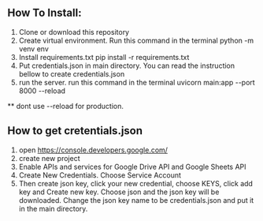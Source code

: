 ## How To Install:
1. Clone or download this repository
2. Create virtual environment. Run this command in the terminal
     python -m venv env
3. Install requirements.txt
    pip install -r requirements.txt
4. Put credentials.json in main directory. You can read the instruction bellow to create credentials.json
5. run the server. run this command in the terminal
    uvicorn main:app --port 8000 --reload

** dont use --reload for production.

## How to get cretentials.json
1. open https://console.developers.google.com/
2. create new project
3. Enable APIs and services for Google Drive API and Google Sheets API
4. Create New Credentials. Choose Service Account
5. Then create json key, click your new credential, choose KEYS, click add key and Create new key. Choose json and the json key will be downloaded. Change the json key name to be credentials.json and put it in the main directory.
